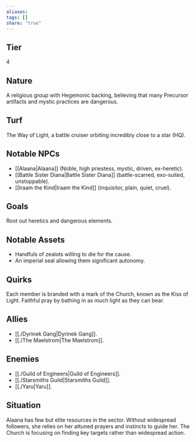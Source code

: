 ```yaml
---
aliases: 
tags: []
share: "true"
---
```

## Tier

4

## Nature

A religious group with Hegemonic backing, believing that many Precursor artifacts and mystic practices are dangerous.

## Turf

The Way of Light, a battle cruiser orbiting incredibly close to a star (HQ).

## Notable NPCs

- [[Alaana|Alaana]] (Noble, high priestess, mystic, driven, ex-heretic).
- [[Battle Sister Diana|Battle Sister Diana]] (battle-scarred, exo-suited, unstoppable).
- [[Iraam the Kind|Iraam the Kind]] (inquisitor, plain, quiet, cruel).


## Goals

Root out heretics and dangerous elements.

## Notable Assets

- Handfuls of zealots willing to die for the cause.
- An imperial seal allowing them significant autonomy.


## Quirks

Each member is branded with a mark of the Church, known as the Kiss of Light. Faithful pray by bathing in as much light as they can bear.

## Allies

- [[./Dyrinek Gang|Dyrinek Gang]].
- [[./The Maelstrom|The Maelstrom]].


## Enemies

- [[./Guild of Engineers|Guild of Engineers]].
- [[./Starsmiths Guild|Starsmiths Guild]].
- [[./Yaru|Yaru]].


## Situation

Alaana has few but elite resources in the sector. Without widespread followers, she relies on her attuned prayers and instincts to guide her. The Church is focusing on finding key targets rather than widespread action.
